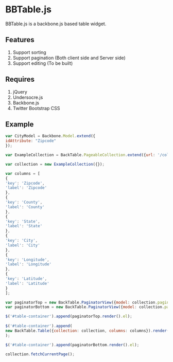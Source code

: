 # BBTable.js

BBTable.js is a backbone.js based table widget. 

## Features

1. Support sorting 
2. Support pagination (Both client side and Server side)
3. Support editing (To be built)

## Requires

1. jQuery
2. Undersocre.js
3. Backbone.js
4. Twitter Bootstrap CSS

## Example

```javascript
var CityModel = Backbone.Model.extend({
idAttribute: "Zipcode"
});

var ExampleCollection = BackTable.PageableCollection.extend({url: '/collection/', model: CityModel});

var collection = new ExampleCollection({});

var columns = [
{
'key': 'Zipcode',
'label': 'Zipcode'
},
{
'key': 'County',
'label': 'County'
},
{
'key': 'State',
'label': 'State'
},
{
'key': 'City',
'label': 'City'
},
{
'key': 'Longitude',
'label': 'Longitude'
},
{
'key': 'Latitude',
'label': 'Latitude'
}
];

var paginatorTop = new BackTable.PaginatorView({model: collection.paginationModel});
var paginatorBottom = new BackTable.PaginatorView({model: collection.paginationModel});

$('#table-container').append(paginatorTop.render().el);
	
$('#table-container').append(
new BackTable.Table({collection: collection, columns: columns}).render().el
);

$('#table-container').append(paginatorBottom.render().el);
	
collection.fetchCurrentPage();
```